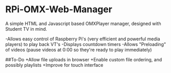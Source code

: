 RPi-OMX-Web-Manager
=====================

A simple HTML and Javascript based OMXPlayer manager, designed with Student TV in mind.

-Allows easy control of Raspberry Pi's (very efficient and powerful media players) to play back VT's
-Displays countdown timers
-Allows "Preloading" of videos (pause videos at 0:00 so they're ready to play immediately)

##To-Do
+Allow file uploads in browser
+Enable custom file ordering, and possibly playlists
+Improve for touch interface
